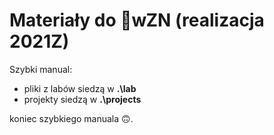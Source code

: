 # Materiały do 🐍wZN (realizacja 2021Z)

Szybki manual:
- pliki z labów siedzą w **.\lab**
- projekty siedzą w **.\projects**

koniec szybkiego manuala 🙃.